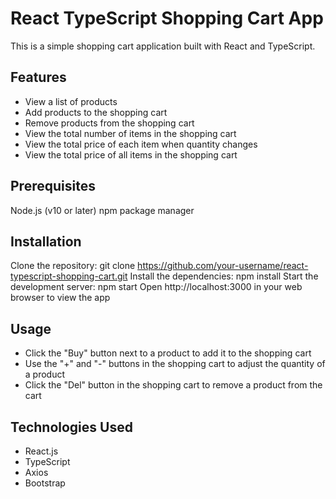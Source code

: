 # React TypeScript Shopping Cart App
This is a simple shopping cart application built with React and TypeScript.

## Features
 - View a list of products
 - Add products to the shopping cart
 - Remove products from the shopping cart
 - View the total number of items in the shopping cart
 - View the total price of each item when quantity changes
 - View the total price of all items in the shopping cart

## Prerequisites
Node.js (v10 or later)
npm package manager

## Installation
Clone the repository: git clone https://github.com/your-username/react-typescript-shopping-cart.git
Install the dependencies: npm install
Start the development server: npm start
Open http://localhost:3000 in your web browser to view the app

## Usage
 - Click the "Buy" button next to a product to add it to the shopping cart
 - Use the "+" and "-" buttons in the shopping cart to adjust the quantity of a product
 - Click the "Del" button in the shopping cart to remove a product from the cart

## Technologies Used
 - React.js
 - TypeScript
 - Axios
 - Bootstrap